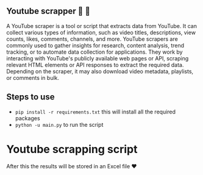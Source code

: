 ## Youtube scrapper :tada: :rocket:
A YouTube scraper is a tool or script that extracts data from YouTube. It can collect various types of information, such as video titles, descriptions, view counts, likes, comments, channels, and more. YouTube scrapers are commonly used to gather insights for research, content analysis, trend tracking, or to automate data collection for applications. They work by interacting with YouTube's publicly available web pages or API, scraping relevant HTML elements or API responses to extract the required data. Depending on the scraper, it may also download video metadata, playlists, or comments in bulk.  

## Steps to use
- ```pip install -r requirements.txt``` this will install all the required packages
- ```python -u main.py``` to run the script 

# Youtube scrapping script

After this the results will be stored in an Excel file ❤️
